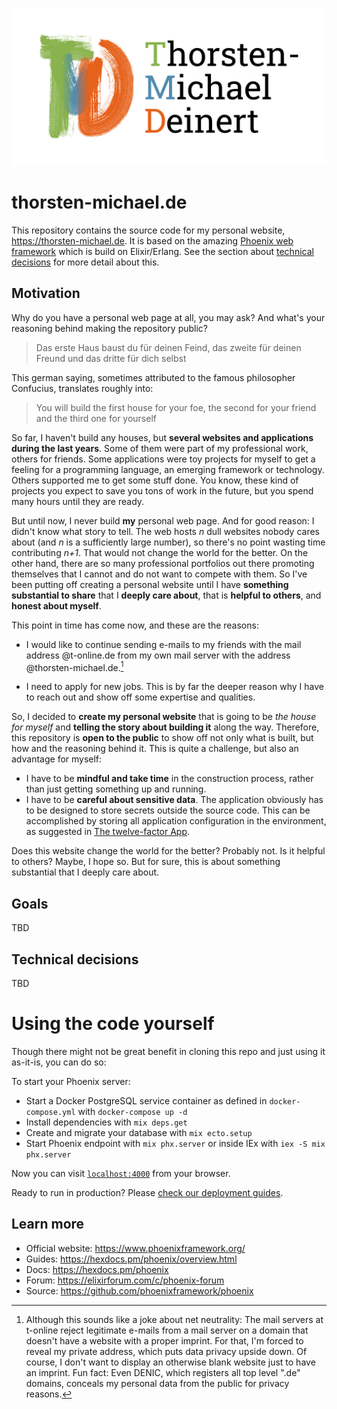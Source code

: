 ![Logo and Name: Thorsten-Michael Deinert](priv/static/images/tmde-slogan.png?raw=true)

# thorsten-michael.de

This repository contains the source code for my personal website, https://thorsten-michael.de. It is based on the amazing [Phoenix web framework](https://phoenixframework.org) which is build on Elixir/Erlang. See the section about [technical decisions](#technical-decisions) for more detail about this.

## Motivation

Why do you have a personal web page at all, you may ask? And what's your reasoning behind making the repository public?

> Das erste Haus baust du für deinen Feind, das zweite für deinen Freund und das dritte für dich selbst

This german saying, sometimes attributed to the famous philosopher Confucius, translates roughly into:

> You will build the first house for your foe, the second for your friend and the third one for yourself

So far, I haven't build any houses, but **several websites and applications during the last years**. Some of them were part of my professional work, others for friends. Some applications were toy projects for myself to get a feeling for a programming language, an emerging framework or technology. Others supported me to get some stuff done. You know, these kind of projects you expect to save you tons of work in the future, but you spend many hours until they are ready.

But until now, I never build **my** personal web page. And for good reason: I didn't know what story to tell. The web hosts _n_ dull websites nobody cares about (and _n_ is a sufficiently large number), so there's no point wasting time contributing _n+1_. That would not change the world for the better. On the other hand, there are so many professional portfolios out there promoting themselves that I cannot and do not want to compete with them. So I've been putting off creating a personal website until I have **something substantial to share** that I **deeply care about**, that is **helpful to others**, and **honest about myself**.

This point in time has come now, and these are the reasons:

- I would like to continue sending e-mails to my friends with the mail address @t-online.de from my own mail server with the address @thorsten-michael.de.[^note]

- I need to apply for new jobs. This is by far the deeper reason why I have to reach out and show off some expertise and qualities.

So, I decided to **create my personal website** that is going to be _the house for myself_ and **telling the story about building it** along the way. Therefore, this repository is **open to the public** to show off not only what is built, but how and the reasoning behind it. This is quite a challenge, but also an advantage for myself:

- I have to be **mindful and take time** in the construction process, rather than just getting something up and running.
- I have to be **careful about sensitive data**. The application obviously has to be designed to store secrets outside the source code. This can be accomplished by storing all application configuration in the environment, as suggested in [The twelve-factor App](https://12factor.net/config).

Does this website change the world for the better? Probably not. Is it helpful to others? Maybe, I hope so. But for sure, this is about something substantial that I deeply care about.

## Goals

TBD

## Technical decisions

TBD

# Using the code yourself

Though there might not be great benefit in cloning this repo and just using it as-it-is, you can do so:

To start your Phoenix server:

- Start a Docker PostgreSQL service container as defined in `docker-compose.yml` with `docker-compose up -d`
- Install dependencies with `mix deps.get`
- Create and migrate your database with `mix ecto.setup`
- Start Phoenix endpoint with `mix phx.server` or inside IEx with `iex -S mix phx.server`

Now you can visit [`localhost:4000`](http://localhost:4000) from your browser.

Ready to run in production? Please [check our deployment guides](https://hexdocs.pm/phoenix/deployment.html).

## Learn more

- Official website: https://www.phoenixframework.org/
- Guides: https://hexdocs.pm/phoenix/overview.html
- Docs: https://hexdocs.pm/phoenix
- Forum: https://elixirforum.com/c/phoenix-forum
- Source: https://github.com/phoenixframework/phoenix

[^note]: Although this sounds like a joke about net neutrality: The mail servers at t-online reject legitimate e-mails from a mail server on a domain that doesn't have a website with a proper imprint. For that, I'm forced to reveal my private address, which puts data privacy upside down. Of course, I don't want to display an otherwise blank website just to have an imprint. Fun fact: Even DENIC, which registers all top level ".de" domains, conceals my personal data from the public for privacy reasons.
